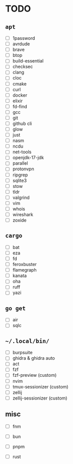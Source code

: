 # TODO

## `apt`

- [ ] 1password
- [ ] avrdude
- [ ] brave 
- [ ] btop
- [ ] build-essential
- [ ] checksec
- [ ] clang
- [ ] cloc
- [ ] cmake
- [ ] curl
- [ ] docker
- [ ] elixir
- [ ] fd-find
- [ ] gcc
- [ ] git
- [ ] github cli
- [ ] glow  
- [ ] just
- [ ] nasm
- [ ] ncdu
- [ ] net-tools
- [ ] openjdk-17-jdk
- [ ] parallel
- [ ] protonvpn
- [ ] ripgrep
- [ ] sqlite3
- [ ] stow
- [ ] tldr
- [ ] valgrind
- [ ] vim
- [ ] whois
- [ ] wireshark
- [ ] zoxide

## `cargo`

- [ ] bat
- [ ] eza
- [ ] fd
- [ ] feroxbuster
- [ ] flamegraph
- [ ] kanata
- [ ] oha
- [ ] ruff
- [ ] yazi

## `go get`

- [ ] air
- [ ] sqlc

## `~/.local/bin/`

- [ ] burpsuite
- [ ] ghidra & ghidra auto
- [ ] act
- [ ] fzf
- [ ] fzf-preview (custom)
- [ ] nvim
- [ ] tmux-sessionizer (custom)
- [ ] zellij
- [ ] zellij-sessionizer (custom)

## misc

- [ ] fnm
- [ ] bun
- [ ] pnpm
- [ ] rust


